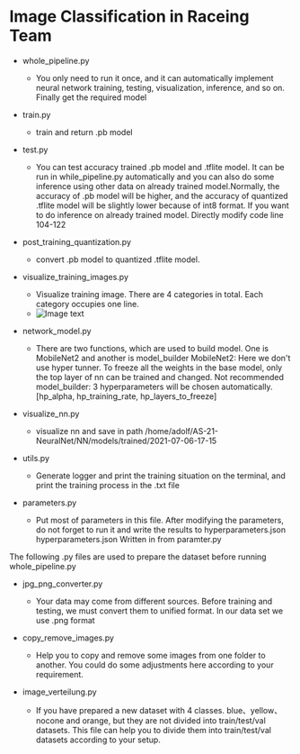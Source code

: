 # Image Classification in Raceing Team
* whole_pipeline.py
     * You only need to run it once, and it can automatically implement neural network training, testing, visualization, inference, and so on. Finally get the required model

* train.py
     * train and return .pb model

* test.py
     * You can test accuracy trained .pb model and .tflite model. It can be run in while_pipeline.py automatically and you can also do some inference using other data on already trained model.Normally, the accuracy of .pb model will be higher, and the accuracy of quantized .tflite model will be slightly lower because of int8 format. If you want to do inference on already trained model. Directly modify code line 104-122 

* post_training_quantization.py
     * convert .pb model to quantized .tflite model.

* visualize_training_images.py
     * Visualize training image. There are 4 categories in total. Each category occupies one line.
     * ![Image text](https://github.com/shaoxiang777/Image_Classification/blob/master/performance/visualize_training_images.png)

* network_model.py
     * There are two functions, which are used to build model. One is MobileNet2 and another is model_builder
MobileNet2: Here we don't use hyper tunner. To freeze all the weights in the base model, only the top layer of nn can be trained and changed. Not recommended
model_builder: 3 hyperparameters will be chosen automatically. [hp_alpha, hp_training_rate, hp_layers_to_freeze]

* visualize_nn.py
     * visualize nn and save in path /home/adolf/AS-21-NeuralNet/NN/models/trained/2021-07-06-17-15

* utils.py
     * Generate logger and print the training situation on the terminal, and print the training process in the .txt file

* parameters.py
     * Put most of parameters in this file. After modifying the parameters, do not forget to run it and write the results to hyperparameters.json
hyperparameters.json Written in from paramter.py


The following .py files are used to prepare the dataset before running whole_pipeline.py

* jpg_png_converter.py
     * Your data may come from different sources. Before training and testing, we must convert them to unified format. In our data set we use .png format

* copy_remove_images.py
     * Help you to copy and remove some images from one folder to another. You could do some adjustments here according to your requirement.

* image_verteilung.py
     * If you have prepared a new dataset with 4 classes. blue、yellow、nocone and orange, but they are not divided into train/test/val datasets. This file can help you to divide them into train/test/val datasets according to your setup.

